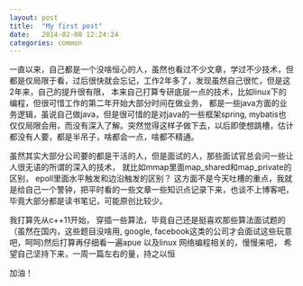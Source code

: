 ```yaml
---
layout: post
title:  "My first post"
date:   2014-02-08 12:24:24
categories: common
---
```



一直以来，自己都是一个没啥恒心的人，虽然也看过不少文章，学过不少技术，但都是仅局限于看，过后很快就会忘记，工作2年多了，发现虽然自己很忙，但是这2年来，自己的提升很有限， 本来自己打算专研底层一点的技术，比如linux下的编程，但很可惜工作的第二年开始大部分时间在做业务， 都是一些java方面的业务逻辑，虽说自己做java，但是很可惜的是对java的一些框架spring, mybatis也仅仅局限会用，而没有深入了解。突然觉得这样子做下去，以后即使想跳槽，估计都没有人要，都是半吊子，啥都会一点，啥都不精通。

虽然其实大部分公司要的都是干活的人，但是面试的人，那些面试官总会问一些让人很无语的所谓的深入的技术， 就比如mmap里面map_shared和map_private的区别， epoll里面水平触发和边沿触发的区别？ 这方面不是今天吐槽的重点，我就是给自己一个警钟，把平时看的一些文章一些知识点记录下来，也谈不上博客吧，毕竟大部分都是读书笔记，可能原创比较少。 

我打算先从c++11开始， 穿插一些算法，毕竟自己还是挺喜欢那些算法面试题的（虽然在国内，这些题目没啥用, google, facebook这类的公司才会面试这些玩意吧，呵呵)然后打算再仔细看一遍apue 以及linux 网络编程相关的，慢慢来吧， 希望自己坚持下来，一周一篇左右的量，持之以恒

加油！


<script type="syntaxhighlighter" class="brush: cpp"><![CDATA[
#include <iostream>
using namespace std;
int main() {
	cout << "GO GO GO!" << endl;
	return 0;
}
]]></script>


